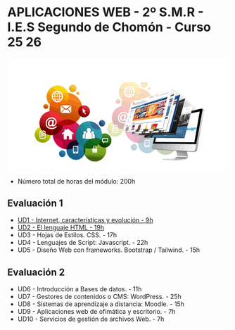 # APLICACIONES WEB - 2º S.M.R - I.E.S Segundo de Chomón - Curso 25 26

![Lenguaje de Marcas y Sistemas de Gestión de la Información](./img/Aweb.png)

- Número total de horas del módulo: 200h

## Evaluación 1

- [UD1 - Internet, características y evolución - 9h](./UD1/readme.md)
- [UD2 - El lenguaje HTML - 19h](./UD2/readme.md)
- UD3 - Hojas de Estilos. CSS. - 17h
- UD4 - Lenguajes de Script: Javascript. - 22h
- UD5 - Diseño Web con frameworks. Bootstrap / Tailwind. - 15h

## Evaluación 2

- UD6 - Introducción a Bases de datos. - 11h
- UD7 - Gestores de contenidos o CMS: WordPress. - 25h
- UD8 - Sistemas de aprendizaje a distancia: Moodle. - 15h
- UD9 - Aplicaciones web de ofimática y escritorio. - 7h
- UD10 - Servicios de gestión de archivos Web. - 7h